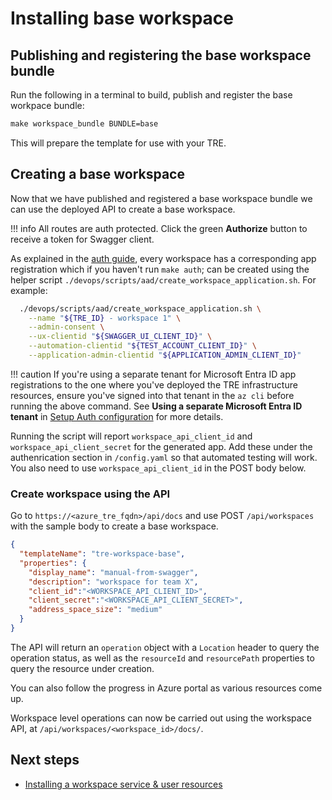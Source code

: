 # Installing base workspace

## Publishing and registering the base workspace bundle

Run the following in a terminal to build, publish and register the base workpace bundle:

```cmd
make workspace_bundle BUNDLE=base
```

This will prepare the template for use with your TRE.

## Creating a base workspace

Now that we have published and registered a base workspace bundle we can use the deployed API to create a base workspace.

!!! info
    All routes are auth protected. Click the green **Authorize** button to receive a token for Swagger client.

As explained in the [auth guide](../auth.md), every workspace has a corresponding app registration which if you haven't run `make auth`; can be created using the helper script `./devops/scripts/aad/create_workspace_application.sh`. For example:

```bash
  ./devops/scripts/aad/create_workspace_application.sh \
    --name "${TRE_ID} - workspace 1" \
    --admin-consent \
    --ux-clientid "${SWAGGER_UI_CLIENT_ID}" \
    --automation-clientid "${TEST_ACCOUNT_CLIENT_ID}" \
    --application-admin-clientid "${APPLICATION_ADMIN_CLIENT_ID}"
```

!!! caution
    If you're using a separate tenant for Microsoft Entra ID app registrations to the one where you've deployed the TRE infrastructure resources, ensure you've signed into that tenant in the `az cli` before running the above command. See **Using a separate Microsoft Entra ID tenant** in [Setup Auth configuration](setup-auth-entities.md) for more details.

Running the script will report `workspace_api_client_id` and `workspace_api_client_secret` for the generated app. Add these under the authenrication section in `/config.yaml` so that automated testing will work. You also need to use `workspace_api_client_id` in the POST body below.

### Create workspace using the API
Go to `https://<azure_tre_fqdn>/api/docs` and use POST `/api/workspaces` with the sample body to create a base workspace.

```json
{
  "templateName": "tre-workspace-base",
  "properties": {
    "display_name": "manual-from-swagger",
    "description": "workspace for team X",
    "client_id":"<WORKSPACE_API_CLIENT_ID>",
    "client_secret":"<WORKSPACE_API_CLIENT_SECRET>",
    "address_space_size": "medium"
  }
}
```

The API will return an `operation` object with a `Location` header to query the operation status, as well as the `resourceId` and `resourcePath` properties to query the resource under creation.

You can also follow the progress in Azure portal as various resources come up.

Workspace level operations can now be carried out using the workspace API, at `/api/workspaces/<workspace_id>/docs/`.

## Next steps

* [Installing a workspace service & user resources](./installing-workspace-service-and-user-resource.md)

